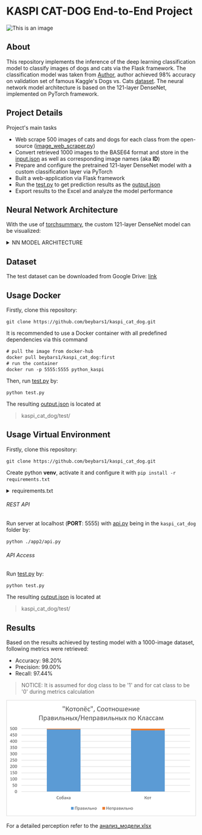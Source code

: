 # KASPI CAT-DOG End-to-End Project

![This is an image](https://images.ctfassets.net/82d3r48zq721/45liwTLsDMSJt4N22RqrHX/cd992f88ca8737f95b085212906d6d86/Can-cats-and-dogs-get-coronavirus_resized.jpg?w=800&q=50)

## About
This repository implements the inference of the deep learning classification model to classify images of dogs and cats via the Flask framework.
The classification model was taken from [Author](https://github.com/amitrajitbose),
author achieved 98% accuracy on validation set of famous Kaggle's Dogs vs. Cats [dataset](https://www.kaggle.com/c/dogs-vs-cats/data).
The neural network model architecture is based on the 121-layer DenseNet, implemented on PyTorch framework.

## Project Details
Project's main tasks
- Web scrape 500 images of cats and dogs for each class from the open-source ([image_web_scraper.py](https://github.com/beybars1/kaspi_cat_dog/blob/master/app_2/image_web_scraper.py))
- Convert retrieved 1000 images to the BASE64 format and store in the [input.json](https://github.com/beybars1/kaspi_cat_dog/blob/master/test/input.json)
as well as corresponding image names (aka **ID**)
- Prepare and configure the pretrained 121-layer DenseNet model with a custom classification layer via PyTorch
- Built a web-application via Flask framework
- Run the [test.py](https://github.com/beybars1/kaspi_cat_dog/blob/master/test/test.py) to get prediction results as
the [output.json](https://github.com/beybars1/kaspi_cat_dog/blob/master/test/output.json)
- Export results to the Excel and analyze the model performance

## Neural Network Architecture
With the use of [torchsummary](https://pypi.org/project/torch-summary/), the custom 121-layer DenseNet model can be visualized:
<details><summary>NN MODEL ARCHITECTURE</summary>
<p>

        ----------------------------------------------------------------
                Layer (type)               Output Shape         Param #
        ================================================================
                    Conv2d-1         [-1, 64, 122, 122]           9,408
               BatchNorm2d-2         [-1, 64, 122, 122]             128
                      ReLU-3         [-1, 64, 122, 122]               0
                 MaxPool2d-4           [-1, 64, 61, 61]               0
               BatchNorm2d-5           [-1, 64, 61, 61]             128
                      ReLU-6           [-1, 64, 61, 61]               0
                    Conv2d-7          [-1, 128, 61, 61]           8,192
               BatchNorm2d-8          [-1, 128, 61, 61]             256
                      ReLU-9          [-1, 128, 61, 61]               0
                   Conv2d-10           [-1, 32, 61, 61]          36,864
              BatchNorm2d-11           [-1, 96, 61, 61]             192
                     ReLU-12           [-1, 96, 61, 61]               0
                   Conv2d-13          [-1, 128, 61, 61]          12,288
              BatchNorm2d-14          [-1, 128, 61, 61]             256
                     ReLU-15          [-1, 128, 61, 61]               0
                   Conv2d-16           [-1, 32, 61, 61]          36,864
              BatchNorm2d-17          [-1, 128, 61, 61]             256
                     ReLU-18          [-1, 128, 61, 61]               0
                   Conv2d-19          [-1, 128, 61, 61]          16,384
              BatchNorm2d-20          [-1, 128, 61, 61]             256
                     ReLU-21          [-1, 128, 61, 61]               0
                   Conv2d-22           [-1, 32, 61, 61]          36,864
              BatchNorm2d-23          [-1, 160, 61, 61]             320
                     ReLU-24          [-1, 160, 61, 61]               0
                   Conv2d-25          [-1, 128, 61, 61]          20,480
              BatchNorm2d-26          [-1, 128, 61, 61]             256
                     ReLU-27          [-1, 128, 61, 61]               0
                   Conv2d-28           [-1, 32, 61, 61]          36,864
              BatchNorm2d-29          [-1, 192, 61, 61]             384
                     ReLU-30          [-1, 192, 61, 61]               0
                   Conv2d-31          [-1, 128, 61, 61]          24,576
              BatchNorm2d-32          [-1, 128, 61, 61]             256
                     ReLU-33          [-1, 128, 61, 61]               0
                   Conv2d-34           [-1, 32, 61, 61]          36,864
              BatchNorm2d-35          [-1, 224, 61, 61]             448
                     ReLU-36          [-1, 224, 61, 61]               0
                   Conv2d-37          [-1, 128, 61, 61]          28,672
              BatchNorm2d-38          [-1, 128, 61, 61]             256
                     ReLU-39          [-1, 128, 61, 61]               0
                   Conv2d-40           [-1, 32, 61, 61]          36,864
              BatchNorm2d-41          [-1, 256, 61, 61]             512
                     ReLU-42          [-1, 256, 61, 61]               0
                   Conv2d-43          [-1, 128, 61, 61]          32,768
                AvgPool2d-44          [-1, 128, 30, 30]               0
              BatchNorm2d-45          [-1, 128, 30, 30]             256
                     ReLU-46          [-1, 128, 30, 30]               0
                   Conv2d-47          [-1, 128, 30, 30]          16,384
              BatchNorm2d-48          [-1, 128, 30, 30]             256
                     ReLU-49          [-1, 128, 30, 30]               0
                   Conv2d-50           [-1, 32, 30, 30]          36,864
              BatchNorm2d-51          [-1, 160, 30, 30]             320
                     ReLU-52          [-1, 160, 30, 30]               0
                   Conv2d-53          [-1, 128, 30, 30]          20,480
              BatchNorm2d-54          [-1, 128, 30, 30]             256
                     ReLU-55          [-1, 128, 30, 30]               0
                   Conv2d-56           [-1, 32, 30, 30]          36,864
              BatchNorm2d-57          [-1, 192, 30, 30]             384
                     ReLU-58          [-1, 192, 30, 30]               0
                   Conv2d-59          [-1, 128, 30, 30]          24,576
              BatchNorm2d-60          [-1, 128, 30, 30]             256
                     ReLU-61          [-1, 128, 30, 30]               0
                   Conv2d-62           [-1, 32, 30, 30]          36,864
              BatchNorm2d-63          [-1, 224, 30, 30]             448
                     ReLU-64          [-1, 224, 30, 30]               0
                   Conv2d-65          [-1, 128, 30, 30]          28,672
              BatchNorm2d-66          [-1, 128, 30, 30]             256
                     ReLU-67          [-1, 128, 30, 30]               0
                   Conv2d-68           [-1, 32, 30, 30]          36,864
              BatchNorm2d-69          [-1, 256, 30, 30]             512
                     ReLU-70          [-1, 256, 30, 30]               0
                   Conv2d-71          [-1, 128, 30, 30]          32,768
              BatchNorm2d-72          [-1, 128, 30, 30]             256
                     ReLU-73          [-1, 128, 30, 30]               0
                   Conv2d-74           [-1, 32, 30, 30]          36,864
              BatchNorm2d-75          [-1, 288, 30, 30]             576
                     ReLU-76          [-1, 288, 30, 30]               0
                   Conv2d-77          [-1, 128, 30, 30]          36,864
              BatchNorm2d-78          [-1, 128, 30, 30]             256
                     ReLU-79          [-1, 128, 30, 30]               0
                   Conv2d-80           [-1, 32, 30, 30]          36,864
              BatchNorm2d-81          [-1, 320, 30, 30]             640
                     ReLU-82          [-1, 320, 30, 30]               0
                   Conv2d-83          [-1, 128, 30, 30]          40,960
              BatchNorm2d-84          [-1, 128, 30, 30]             256
                     ReLU-85          [-1, 128, 30, 30]               0
                   Conv2d-86           [-1, 32, 30, 30]          36,864
              BatchNorm2d-87          [-1, 352, 30, 30]             704
                     ReLU-88          [-1, 352, 30, 30]               0
                   Conv2d-89          [-1, 128, 30, 30]          45,056
              BatchNorm2d-90          [-1, 128, 30, 30]             256
                     ReLU-91          [-1, 128, 30, 30]               0
                   Conv2d-92           [-1, 32, 30, 30]          36,864
              BatchNorm2d-93          [-1, 384, 30, 30]             768
                     ReLU-94          [-1, 384, 30, 30]               0
                   Conv2d-95          [-1, 128, 30, 30]          49,152
              BatchNorm2d-96          [-1, 128, 30, 30]             256
                     ReLU-97          [-1, 128, 30, 30]               0
                   Conv2d-98           [-1, 32, 30, 30]          36,864
              BatchNorm2d-99          [-1, 416, 30, 30]             832
                    ReLU-100          [-1, 416, 30, 30]               0
                  Conv2d-101          [-1, 128, 30, 30]          53,248
             BatchNorm2d-102          [-1, 128, 30, 30]             256
                    ReLU-103          [-1, 128, 30, 30]               0
                  Conv2d-104           [-1, 32, 30, 30]          36,864
             BatchNorm2d-105          [-1, 448, 30, 30]             896
                    ReLU-106          [-1, 448, 30, 30]               0
                  Conv2d-107          [-1, 128, 30, 30]          57,344
             BatchNorm2d-108          [-1, 128, 30, 30]             256
                    ReLU-109          [-1, 128, 30, 30]               0
                  Conv2d-110           [-1, 32, 30, 30]          36,864
             BatchNorm2d-111          [-1, 480, 30, 30]             960
                    ReLU-112          [-1, 480, 30, 30]               0
                  Conv2d-113          [-1, 128, 30, 30]          61,440
             BatchNorm2d-114          [-1, 128, 30, 30]             256
                    ReLU-115          [-1, 128, 30, 30]               0
                  Conv2d-116           [-1, 32, 30, 30]          36,864
             BatchNorm2d-117          [-1, 512, 30, 30]           1,024
                    ReLU-118          [-1, 512, 30, 30]               0
                  Conv2d-119          [-1, 256, 30, 30]         131,072
               AvgPool2d-120          [-1, 256, 15, 15]               0
             BatchNorm2d-121          [-1, 256, 15, 15]             512
                    ReLU-122          [-1, 256, 15, 15]               0
                  Conv2d-123          [-1, 128, 15, 15]          32,768
             BatchNorm2d-124          [-1, 128, 15, 15]             256
                    ReLU-125          [-1, 128, 15, 15]               0
                  Conv2d-126           [-1, 32, 15, 15]          36,864
             BatchNorm2d-127          [-1, 288, 15, 15]             576
                    ReLU-128          [-1, 288, 15, 15]               0
                  Conv2d-129          [-1, 128, 15, 15]          36,864
             BatchNorm2d-130          [-1, 128, 15, 15]             256
                    ReLU-131          [-1, 128, 15, 15]               0
                  Conv2d-132           [-1, 32, 15, 15]          36,864
             BatchNorm2d-133          [-1, 320, 15, 15]             640
                    ReLU-134          [-1, 320, 15, 15]               0
                  Conv2d-135          [-1, 128, 15, 15]          40,960
             BatchNorm2d-136          [-1, 128, 15, 15]             256
                    ReLU-137          [-1, 128, 15, 15]               0
                  Conv2d-138           [-1, 32, 15, 15]          36,864
             BatchNorm2d-139          [-1, 352, 15, 15]             704
                    ReLU-140          [-1, 352, 15, 15]               0
                  Conv2d-141          [-1, 128, 15, 15]          45,056
             BatchNorm2d-142          [-1, 128, 15, 15]             256
                    ReLU-143          [-1, 128, 15, 15]               0
                  Conv2d-144           [-1, 32, 15, 15]          36,864
             BatchNorm2d-145          [-1, 384, 15, 15]             768
                    ReLU-146          [-1, 384, 15, 15]               0
                  Conv2d-147          [-1, 128, 15, 15]          49,152
             BatchNorm2d-148          [-1, 128, 15, 15]             256
                    ReLU-149          [-1, 128, 15, 15]               0
                  Conv2d-150           [-1, 32, 15, 15]          36,864
             BatchNorm2d-151          [-1, 416, 15, 15]             832
                    ReLU-152          [-1, 416, 15, 15]               0
                  Conv2d-153          [-1, 128, 15, 15]          53,248
             BatchNorm2d-154          [-1, 128, 15, 15]             256
                    ReLU-155          [-1, 128, 15, 15]               0
                  Conv2d-156           [-1, 32, 15, 15]          36,864
             BatchNorm2d-157          [-1, 448, 15, 15]             896
                    ReLU-158          [-1, 448, 15, 15]               0
                  Conv2d-159          [-1, 128, 15, 15]          57,344
             BatchNorm2d-160          [-1, 128, 15, 15]             256
                    ReLU-161          [-1, 128, 15, 15]               0
                  Conv2d-162           [-1, 32, 15, 15]          36,864
             BatchNorm2d-163          [-1, 480, 15, 15]             960
                    ReLU-164          [-1, 480, 15, 15]               0
                  Conv2d-165          [-1, 128, 15, 15]          61,440
             BatchNorm2d-166          [-1, 128, 15, 15]             256
                    ReLU-167          [-1, 128, 15, 15]               0
                  Conv2d-168           [-1, 32, 15, 15]          36,864
             BatchNorm2d-169          [-1, 512, 15, 15]           1,024
                    ReLU-170          [-1, 512, 15, 15]               0
                  Conv2d-171          [-1, 128, 15, 15]          65,536
             BatchNorm2d-172          [-1, 128, 15, 15]             256
                    ReLU-173          [-1, 128, 15, 15]               0
                  Conv2d-174           [-1, 32, 15, 15]          36,864
             BatchNorm2d-175          [-1, 544, 15, 15]           1,088
                    ReLU-176          [-1, 544, 15, 15]               0
                  Conv2d-177          [-1, 128, 15, 15]          69,632
             BatchNorm2d-178          [-1, 128, 15, 15]             256
                    ReLU-179          [-1, 128, 15, 15]               0
                  Conv2d-180           [-1, 32, 15, 15]          36,864
             BatchNorm2d-181          [-1, 576, 15, 15]           1,152
                    ReLU-182          [-1, 576, 15, 15]               0
                  Conv2d-183          [-1, 128, 15, 15]          73,728
             BatchNorm2d-184          [-1, 128, 15, 15]             256
                    ReLU-185          [-1, 128, 15, 15]               0
                  Conv2d-186           [-1, 32, 15, 15]          36,864
             BatchNorm2d-187          [-1, 608, 15, 15]           1,216
                    ReLU-188          [-1, 608, 15, 15]               0
                  Conv2d-189          [-1, 128, 15, 15]          77,824
             BatchNorm2d-190          [-1, 128, 15, 15]             256
                    ReLU-191          [-1, 128, 15, 15]               0
                  Conv2d-192           [-1, 32, 15, 15]          36,864
             BatchNorm2d-193          [-1, 640, 15, 15]           1,280
                    ReLU-194          [-1, 640, 15, 15]               0
                  Conv2d-195          [-1, 128, 15, 15]          81,920
             BatchNorm2d-196          [-1, 128, 15, 15]             256
                    ReLU-197          [-1, 128, 15, 15]               0
                  Conv2d-198           [-1, 32, 15, 15]          36,864
             BatchNorm2d-199          [-1, 672, 15, 15]           1,344
                    ReLU-200          [-1, 672, 15, 15]               0
                  Conv2d-201          [-1, 128, 15, 15]          86,016
             BatchNorm2d-202          [-1, 128, 15, 15]             256
                    ReLU-203          [-1, 128, 15, 15]               0
                  Conv2d-204           [-1, 32, 15, 15]          36,864
             BatchNorm2d-205          [-1, 704, 15, 15]           1,408
                    ReLU-206          [-1, 704, 15, 15]               0
                  Conv2d-207          [-1, 128, 15, 15]          90,112
             BatchNorm2d-208          [-1, 128, 15, 15]             256
                    ReLU-209          [-1, 128, 15, 15]               0
                  Conv2d-210           [-1, 32, 15, 15]          36,864
             BatchNorm2d-211          [-1, 736, 15, 15]           1,472
                    ReLU-212          [-1, 736, 15, 15]               0
                  Conv2d-213          [-1, 128, 15, 15]          94,208
             BatchNorm2d-214          [-1, 128, 15, 15]             256
                    ReLU-215          [-1, 128, 15, 15]               0
                  Conv2d-216           [-1, 32, 15, 15]          36,864
             BatchNorm2d-217          [-1, 768, 15, 15]           1,536
                    ReLU-218          [-1, 768, 15, 15]               0
                  Conv2d-219          [-1, 128, 15, 15]          98,304
             BatchNorm2d-220          [-1, 128, 15, 15]             256
                    ReLU-221          [-1, 128, 15, 15]               0
                  Conv2d-222           [-1, 32, 15, 15]          36,864
             BatchNorm2d-223          [-1, 800, 15, 15]           1,600
                    ReLU-224          [-1, 800, 15, 15]               0
                  Conv2d-225          [-1, 128, 15, 15]         102,400
             BatchNorm2d-226          [-1, 128, 15, 15]             256
                    ReLU-227          [-1, 128, 15, 15]               0
                  Conv2d-228           [-1, 32, 15, 15]          36,864
             BatchNorm2d-229          [-1, 832, 15, 15]           1,664
                    ReLU-230          [-1, 832, 15, 15]               0
                  Conv2d-231          [-1, 128, 15, 15]         106,496
             BatchNorm2d-232          [-1, 128, 15, 15]             256
                    ReLU-233          [-1, 128, 15, 15]               0
                  Conv2d-234           [-1, 32, 15, 15]          36,864
             BatchNorm2d-235          [-1, 864, 15, 15]           1,728
                    ReLU-236          [-1, 864, 15, 15]               0
                  Conv2d-237          [-1, 128, 15, 15]         110,592
             BatchNorm2d-238          [-1, 128, 15, 15]             256
                    ReLU-239          [-1, 128, 15, 15]               0
                  Conv2d-240           [-1, 32, 15, 15]          36,864
             BatchNorm2d-241          [-1, 896, 15, 15]           1,792
                    ReLU-242          [-1, 896, 15, 15]               0
                  Conv2d-243          [-1, 128, 15, 15]         114,688
             BatchNorm2d-244          [-1, 128, 15, 15]             256
                    ReLU-245          [-1, 128, 15, 15]               0
                  Conv2d-246           [-1, 32, 15, 15]          36,864
             BatchNorm2d-247          [-1, 928, 15, 15]           1,856
                    ReLU-248          [-1, 928, 15, 15]               0
                  Conv2d-249          [-1, 128, 15, 15]         118,784
             BatchNorm2d-250          [-1, 128, 15, 15]             256
                    ReLU-251          [-1, 128, 15, 15]               0
                  Conv2d-252           [-1, 32, 15, 15]          36,864
             BatchNorm2d-253          [-1, 960, 15, 15]           1,920
                    ReLU-254          [-1, 960, 15, 15]               0
                  Conv2d-255          [-1, 128, 15, 15]         122,880
             BatchNorm2d-256          [-1, 128, 15, 15]             256
                    ReLU-257          [-1, 128, 15, 15]               0
                  Conv2d-258           [-1, 32, 15, 15]          36,864
             BatchNorm2d-259          [-1, 992, 15, 15]           1,984
                    ReLU-260          [-1, 992, 15, 15]               0
                  Conv2d-261          [-1, 128, 15, 15]         126,976
             BatchNorm2d-262          [-1, 128, 15, 15]             256
                    ReLU-263          [-1, 128, 15, 15]               0
                  Conv2d-264           [-1, 32, 15, 15]          36,864
             BatchNorm2d-265         [-1, 1024, 15, 15]           2,048
                    ReLU-266         [-1, 1024, 15, 15]               0
                  Conv2d-267          [-1, 512, 15, 15]         524,288
               AvgPool2d-268            [-1, 512, 7, 7]               0
             BatchNorm2d-269            [-1, 512, 7, 7]           1,024
                    ReLU-270            [-1, 512, 7, 7]               0
                  Conv2d-271            [-1, 128, 7, 7]          65,536
             BatchNorm2d-272            [-1, 128, 7, 7]             256
                    ReLU-273            [-1, 128, 7, 7]               0
                  Conv2d-274             [-1, 32, 7, 7]          36,864
             BatchNorm2d-275            [-1, 544, 7, 7]           1,088
                    ReLU-276            [-1, 544, 7, 7]               0
                  Conv2d-277            [-1, 128, 7, 7]          69,632
             BatchNorm2d-278            [-1, 128, 7, 7]             256
                    ReLU-279            [-1, 128, 7, 7]               0
                  Conv2d-280             [-1, 32, 7, 7]          36,864
             BatchNorm2d-281            [-1, 576, 7, 7]           1,152
                    ReLU-282            [-1, 576, 7, 7]               0
                  Conv2d-283            [-1, 128, 7, 7]          73,728
             BatchNorm2d-284            [-1, 128, 7, 7]             256
                    ReLU-285            [-1, 128, 7, 7]               0
                  Conv2d-286             [-1, 32, 7, 7]          36,864
             BatchNorm2d-287            [-1, 608, 7, 7]           1,216
                    ReLU-288            [-1, 608, 7, 7]               0
                  Conv2d-289            [-1, 128, 7, 7]          77,824
             BatchNorm2d-290            [-1, 128, 7, 7]             256
                    ReLU-291            [-1, 128, 7, 7]               0
                  Conv2d-292             [-1, 32, 7, 7]          36,864
             BatchNorm2d-293            [-1, 640, 7, 7]           1,280
                    ReLU-294            [-1, 640, 7, 7]               0
                  Conv2d-295            [-1, 128, 7, 7]          81,920
             BatchNorm2d-296            [-1, 128, 7, 7]             256
                    ReLU-297            [-1, 128, 7, 7]               0
                  Conv2d-298             [-1, 32, 7, 7]          36,864
             BatchNorm2d-299            [-1, 672, 7, 7]           1,344
                    ReLU-300            [-1, 672, 7, 7]               0
                  Conv2d-301            [-1, 128, 7, 7]          86,016
             BatchNorm2d-302            [-1, 128, 7, 7]             256
                    ReLU-303            [-1, 128, 7, 7]               0
                  Conv2d-304             [-1, 32, 7, 7]          36,864
             BatchNorm2d-305            [-1, 704, 7, 7]           1,408
                    ReLU-306            [-1, 704, 7, 7]               0
                  Conv2d-307            [-1, 128, 7, 7]          90,112
             BatchNorm2d-308            [-1, 128, 7, 7]             256
                    ReLU-309            [-1, 128, 7, 7]               0
                  Conv2d-310             [-1, 32, 7, 7]          36,864
             BatchNorm2d-311            [-1, 736, 7, 7]           1,472
                    ReLU-312            [-1, 736, 7, 7]               0
                  Conv2d-313            [-1, 128, 7, 7]          94,208
             BatchNorm2d-314            [-1, 128, 7, 7]             256
                    ReLU-315            [-1, 128, 7, 7]               0
                  Conv2d-316             [-1, 32, 7, 7]          36,864
             BatchNorm2d-317            [-1, 768, 7, 7]           1,536
                    ReLU-318            [-1, 768, 7, 7]               0
                  Conv2d-319            [-1, 128, 7, 7]          98,304
             BatchNorm2d-320            [-1, 128, 7, 7]             256
                    ReLU-321            [-1, 128, 7, 7]               0
                  Conv2d-322             [-1, 32, 7, 7]          36,864
             BatchNorm2d-323            [-1, 800, 7, 7]           1,600
                    ReLU-324            [-1, 800, 7, 7]               0
                  Conv2d-325            [-1, 128, 7, 7]         102,400
             BatchNorm2d-326            [-1, 128, 7, 7]             256
                    ReLU-327            [-1, 128, 7, 7]               0
                  Conv2d-328             [-1, 32, 7, 7]          36,864
             BatchNorm2d-329            [-1, 832, 7, 7]           1,664
                    ReLU-330            [-1, 832, 7, 7]               0
                  Conv2d-331            [-1, 128, 7, 7]         106,496
             BatchNorm2d-332            [-1, 128, 7, 7]             256
                    ReLU-333            [-1, 128, 7, 7]               0
                  Conv2d-334             [-1, 32, 7, 7]          36,864
             BatchNorm2d-335            [-1, 864, 7, 7]           1,728
                    ReLU-336            [-1, 864, 7, 7]               0
                  Conv2d-337            [-1, 128, 7, 7]         110,592
             BatchNorm2d-338            [-1, 128, 7, 7]             256
                    ReLU-339            [-1, 128, 7, 7]               0
                  Conv2d-340             [-1, 32, 7, 7]          36,864
             BatchNorm2d-341            [-1, 896, 7, 7]           1,792
                    ReLU-342            [-1, 896, 7, 7]               0
                  Conv2d-343            [-1, 128, 7, 7]         114,688
             BatchNorm2d-344            [-1, 128, 7, 7]             256
                    ReLU-345            [-1, 128, 7, 7]               0
                  Conv2d-346             [-1, 32, 7, 7]          36,864
             BatchNorm2d-347            [-1, 928, 7, 7]           1,856
                    ReLU-348            [-1, 928, 7, 7]               0
                  Conv2d-349            [-1, 128, 7, 7]         118,784
             BatchNorm2d-350            [-1, 128, 7, 7]             256
                    ReLU-351            [-1, 128, 7, 7]               0
                  Conv2d-352             [-1, 32, 7, 7]          36,864
             BatchNorm2d-353            [-1, 960, 7, 7]           1,920
                    ReLU-354            [-1, 960, 7, 7]               0
                  Conv2d-355            [-1, 128, 7, 7]         122,880
             BatchNorm2d-356            [-1, 128, 7, 7]             256
                    ReLU-357            [-1, 128, 7, 7]               0
                  Conv2d-358             [-1, 32, 7, 7]          36,864
             BatchNorm2d-359            [-1, 992, 7, 7]           1,984
                    ReLU-360            [-1, 992, 7, 7]               0
                  Conv2d-361            [-1, 128, 7, 7]         126,976
             BatchNorm2d-362            [-1, 128, 7, 7]             256
                    ReLU-363            [-1, 128, 7, 7]               0
                  Conv2d-364             [-1, 32, 7, 7]          36,864
             BatchNorm2d-365           [-1, 1024, 7, 7]           2,048
                  Linear-366                  [-1, 512]         524,800
                    ReLU-367                  [-1, 512]               0
                 Dropout-368                  [-1, 512]               0
                  Linear-369                  [-1, 256]         131,328
                    ReLU-370                  [-1, 256]               0
                 Dropout-371                  [-1, 256]               0
                  Linear-372                    [-1, 2]             514
              LogSoftmax-373                    [-1, 2]               0
        ================================================================
        Total params: 7,610,498
        Trainable params: 7,610,498
        Non-trainable params: 0
        ----------------------------------------------------------------
        Input size (MB): 0.68
        Forward/backward pass size (MB): 341.21
        Params size (MB): 29.03
        Estimated Total Size (MB): 370.92
        ----------------------------------------------------------------
</p>
</details>

## Dataset
The test dataset can be downloaded from Google Drive: [link](https://drive.google.com/file/d/1SbGLV-Cvdd-tOthNm1A48SvV-ckoCNmo/view?usp=sharing) 

## Usage Docker
Firstly, clone this repository:
```
git clone https://github.com/beybars1/kaspi_cat_dog.git
```
It is recommended to use a Docker container with all predefined dependencies via this command
```
# pull the image from docker-hub
docker pull beybars1/kaspi_cat_dog:first
# run the container 
docker run -p 5555:5555 python_kaspi
```
Then, run [test.py](https://github.com/beybars1/kaspi_cat_dog/blob/master/test/test.py) by:
```
python test.py
```
The resulting [output.json](https://github.com/beybars1/kaspi_cat_dog/blob/master/test/output.json) is located at
> kaspi_cat_dog/test/

## Usage Virtual Environment
Firstly, clone this repository:
```
git clone https://github.com/beybars1/kaspi_cat_dog.git
```
Create python **venv**, activate it and configure it with `pip install -r requirements.txt`
<details><summary>requirements.txt</summary>
<p>

      certifi==2021.10.8
      charset-normalizer==2.0.8
      click==8.0.3
      colorama==0.4.4
      cycler==0.11.0
      Flask==2.0.2
      fonttools==4.28.2
      idna==3.3
      imageio==2.12.0
      itsdangerous==2.0.1
      Jinja2==3.0.3
      jsonify==0.5
      kiwisolver==1.3.2
      MarkupSafe==2.0.1
      matplotlib==3.5.0
      networkx==2.6.3
      numpy==1.21.4
      packaging==21.3
      pandas==1.3.4
      Pillow==8.4.0
      pyparsing==3.0.6
      python-dateutil==2.8.2
      pytz==2021.3
      PyWavelets==1.2.0
      requests==2.26.0
      scikit-image==0.18.3
      scipy==1.7.3
      setuptools-scm==6.3.2
      six==1.16.0
      tifffile==2021.11.2
      tomli==1.2.2
      torch==1.10.0
      torchaudio==0.10.0
      torchvision==0.11.1
      typing_extensions==4.0.0
      urllib3==1.26.7
      Werkzeug==2.0.2

</p>
</details>

###### REST API
Run server at localhost (**PORT**: 5555) with [api.py](https://github.com/beybars1/kaspi_cat_dog/blob/master/app_2/app.py) being in the `kaspi_cat_dog` folder by:
```
python ./app2/api.py
```

###### API Access
Run [test.py](https://github.com/beybars1/kaspi_cat_dog/blob/master/test/test.py) by:
```
python test.py
```
The resulting [output.json](https://github.com/beybars1/kaspi_cat_dog/blob/master/test/output.json) is located at
> kaspi_cat_dog/test/

## Results
Based on the results achieved by testing model with a 1000-image dataset, following metrics were retrieved:
- Accuracy: 98.20%
- Precision: 99.00%
- Recall: 97.44%
> NOTICE: It is assumed for dog class to be '1' and for cat class to be '0' during metrics calculation

![image](https://github.com/beybars1/kaspi_cat_dog/blob/master/fig.png)

For a detailed perception refer to the [анализ_модели.xlsx](https://github.com/beybars1/kaspi_cat_dog/blob/master/%D0%B0%D0%BD%D0%B0%D0%BB%D0%B8%D0%B7_%D0%BC%D0%BE%D0%B4%D0%B5%D0%BB%D0%B8.xlsx)
